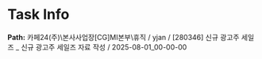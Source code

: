 # Task Info

**Path:** 카페24(주)\본사사업장\[CG]MI본부\휴직 / yjan / [280346] 신규 광고주 세일즈 _ 신규 광고주 세일즈 자료 작성 / 2025-08-01_00-00-00

